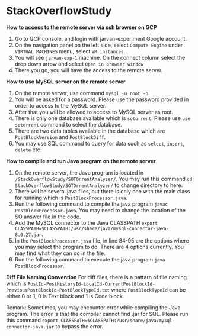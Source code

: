 # StackOverflowStudy
**How to access to the remote server via ssh browser on GCP**
1. Go to GCP console, and login with jarvan-experiment Google account.
2. On the navigation panel on the left side, select `Compute Engine` under `VIRTUAL MACHINES` menu, select `VM instances`.
3. You will see `jarvan-exp-1` machine. On the connect column select the drop down arrow and select `Open in browser window`
4. There you go, you will have the access to the remote server.

**How to use MySQL server on the remote server**
1. On the remote server, use command `mysql -u root -p`.
2. You will be asked for a password. Please use the password provided in order to access to the MySQL server.
3. After that you will be allowed to access to MySQL server as root.
4. There is only one database available which is `sotorrent`. Please use `use sotorrent` command to select the database.
5. There are two data tables available in the database which are `PostBlockVersion` and `PostBlockDiff`.
6. You may use SQL command to query for data such as `select`, `insert`, `delete` etc.

**How to compile and run Java program on the remote server**
1. On the remote server, the Java program is located in `/StackOverflowStudy/SOTOrrentAnalyzer/`. You may run this command `cd StackOverflowStudy/SOTOrrentAnalyzer/` to change directory to here.
2. There will be several java files, but there is only one with the main class for running which is `PostBlockProcessor.java`.
3. Run the following command to compile the java program `javac PostBlockProcessor.java`. You may need to change the location of the SO answer file in the code.
4. Add the MySQL connector to the Java CLASSPATH `export CLASSPATH=$CLASSPATH:/usr/share/java/mysql-connector-java-8.0.27.jar`.
5. In the `PostBlockProcessor.java` file, in line 84-95 are the options where you may select the program to do. There are 4 options currently. You may find what they can do in the file.
6. Run the following command to execute the java program `java PostBlockProcessor`.

**Diff File Naming Convention**
For diff files, there is a pattarn of file naming which is `PostId-PostHistoryId-LocalId-CurrentPostBlockId-PreviousPostBlockId-PostBlockTypeId.txt` where `PostBlockTypeId` can be either 0 or 1, 0 is Text block and 1 is Code block.

Remark: Sometimes, you may encounter error while compiling the Java program. The error is that the compiler cannot find .jar for SQL. Please run this command `export CLASSPATH=$CLASSPATH:/usr/share/java/mysql-connector-java.jar` to bypass the error.
